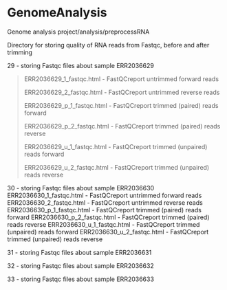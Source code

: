 # GenomeAnalysis
Genome analysis project/analysis/preprocessRNA

Directory for storing quality of RNA reads from Fastqc, before and after trimming


29 - storing Fastqc files about sample ERR2036629
> ERR2036629_1_fastqc.html - FastQCreport untrimmed forward reads
>
> ERR2036629_2_fastqc.html - FastQCreport untrimmed reverse reads
>
> ERR2036629_p_1_fastqc.html - FastQCreport trimmed (paired) reads forward
>
> ERR2036629_p_2_fastqc.html - FastQCreport trimmed (paired) reads reverse
>
> ERR2036629_u_1_fastqc.html - FastQCreport trimmed (unpaired) reads forward
>
> ERR2036629_u_2_fastqc.html - FastQCreport trimmed (unpaired) reads reverse

30 - storing Fastqc files about sample ERR2036630
 ERR2036630_1_fastqc.html - FastQCreport untrimmed forward reads
 ERR2036630_2_fastqc.html - FastQCreport untrimmed reverse reads
 ERR2036630_p_1_fastqc.html - FastQCreport trimmed (paired) reads forward
 ERR2036630_p_2_fastqc.html - FastQCreport trimmed (paired) reads reverse
 ERR2036630_u_1_fastqc.html - FastQCreport trimmed (unpaired) reads forward
 ERR2036630_u_2_fastqc.html - FastQCreport trimmed (unpaired) reads reverse


31 - storing Fastqc files about sample ERR2036631

32 - storing Fastqc files about sample ERR2036632

33 - storing Fastqc files about sample ERR2036633
